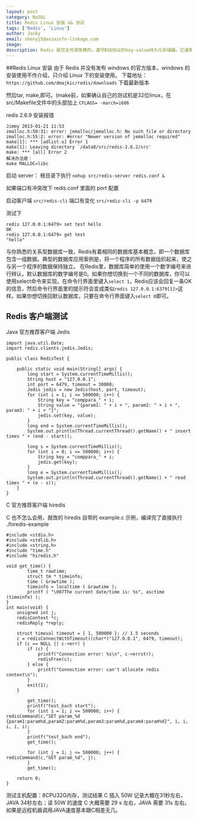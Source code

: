 ```yaml
---
layout: post
category: NoSQL
title: Redis Linux 安装 && 测试
tags: ['Redis', 'Linux']
author: Jacky
email: shenyj5@asiainfo-linkage.com
image:
description: Redis 是完全开源免费的，遵守BSD协议的key-value持久化存储器。它通常被称为数据结构服务器，因为值（value）可以是 字符串(String), 哈希(Map), 列表(list), 集合(sets) 和 有序集合(sorted sets)5种不同的数据类型。灵活运用这些数据类型来构建数据模型远比简单的使用key-value存储更具有实际意义。
---
```


##Redis Linux 安装 
由于 Redis 并没有发布 windows 的官方版本，windows 的安装使用不作介绍，只介绍 Linux 下的安装使用。
下载地址：`https://github.com/dmajkic/redis/downloads` 下载最新版本

然后tar, make,即可。(make前，如果确认自己的测试机是32位linux，在src/Makefile文件中的头部加上 `CFLAGS= -march=i686`

redis 2.6.9 安装报错

	Jimmy 2013-01-21 11:53
	zmalloc.h:50:31: error: jemalloc/jemalloc.h: No such file or directory
	zmalloc.h:55:2: error: #error "Newer version of jemalloc required"
	make[1]: *** [adlist.o] Error 1
	make[1]: Leaving directory `/data0/src/redis-2.6.2/src'
	make: *** [all] Error 2
	解决办法是：
	make MALLOC=libc

启动 server：
根目录下执行 `nohup src/redis-server redis.conf &`

如果端口有冲突改下 redis.conf 里面的 port 配置

启动客户端 
`src/redis-cli` 
端口有变化 
`src/redis-cli -p 6479`

测试下

	redis 127.0.0.1:6479> set test hello
	OK
	redis 127.0.0.1:6479> get test
	"hello"

与你熟悉的关系型数据库一致，Redis有着相同的数据库基本概念，即一个数据库包含一组数据。典型的数据库应用案例是，将一个程序的所有数据组织起来，使之与另一个程序的数据保持独立。
在Redis里，数据库简单的使用一个数字编号来进行辨认，默认数据库的数字编号是0。如果你想切换到一个不同的数据库，你可以使用select命令来实现。在命令行界面里键入`select 1`，Redis应该会回复一条OK的信息，然后命令行界面里的提示符会变成类似`redis 127.0.0.1:6379[1]>`这样。如果你想切换回默认数据库，只要在命令行界面键入`select 0`即可。
>
## Redis 客户端测试
Java 官方推荐客户端
Jedis

	import java.util.Date;
	import redis.clients.jedis.Jedis;
	
	public class RedisTest {
		
		public static void main(String[] args) {
			long start = System.currentTimeMillis();
			String host = "127.0.0.1";
			int port = 6479, timeout = 30000;
			Jedis jedis = new Jedis(host, port, timeout);
			for (int i = 1; i <= 500000; i++) {
				String key = "comppara_" + i;
				String value = "{param1: " + i + ", param2: " + i + ", param3: " + i + "}";
				jedis.set(key, value);
			}
			long end = System.currentTimeMillis();
			System.out.println(Thread.currentThread().getName() + " insert times " + (end - start));
			
			long s = System.currentTimeMillis();
			for (int i = 0; i <= 500000; i++) {
				String key = "comppara_" + i;
				jedis.get(key);
			}
			long e = System.currentTimeMillis();
			System.out.println(Thread.currentThread().getName() + " read times " + (e - s));
		}
	}

C 官方推荐客户端 
hiredis

C 也不怎么会用，就改的 hiredis 自带的 example.c 示例，编译完了直接执行 ./hiredis-example

	#include <stdio.h>
	#include <stdlib.h>
	#include <string.h>
	#include "time.h"
	#include "hiredis.h"
	
	void get_time() {
	        time_t rawtime;
	        struct tm * timeinfo;
	        time ( &rawtime );
	        timeinfo = localtime ( &rawtime );
	        printf ( "\007The current date/time is: %s", asctime (timeinfo) );
	}
	int main(void) {
	    unsigned int j;
	    redisContext *c;
	    redisReply *reply;
	
	    struct timeval timeout = { 1, 500000 }; // 1.5 seconds
	    c = redisConnectWithTimeout((char*)"127.0.0.1", 6479, timeout);
	    if (c == NULL || c->err) {
	        if (c) {
	            printf("Connection error: %s\n", c->errstr);
	            redisFree(c);
	        } else {
	            printf("Connection error: can't allocate redis context\n");
	        }
	        exit(1);
	    }
	
	        get_time();
	        printf("test_bach start");
	        for (int i = 1; i <= 500000; i++) {
	redisCommand(c,"SET param_%d {param1:param%d,param2:param%d,param3:param%d,param4:param%d}", i, i, i, i, i);
	        }
	        printf("test_bach end");
	        get_time();
	
	        for (int j = 1; j <= 500000; j++) {
	redisCommand(c,"GET param_%d", j);
	        }
	        get_time();
	
	    return 0;
	}

测试主机配置：8CPU32G内存，测试结果 C 插入 50W 记录大概在31秒左右，JAVA 34秒左右；读 50W 的速度 C 大概需要 29 s 左右，JAVA 需要 31s 左右。如果是远程机器调用JAVA速度基本跟C相差无几。